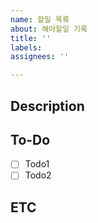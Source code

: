 ```yaml
---
name: 할일 목록
about: 해야할일 기록
title: ''
labels: 
assignees: ''

---
```


## Description

## To-Do
- [ ] Todo1
- [ ] Todo2

## ETC
